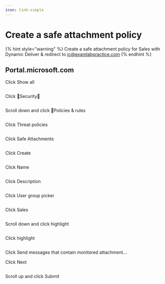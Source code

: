 ```yaml
---
icon: link-simple
---
```


# Create a safe attachment policy

{% hint style="warning" %}
Create a safe attachment policy for Sales with Dynamic Deliver & redirect to jc@examlabpractice.com
{% endhint %}

## Portal.microsoft.com

Click Show all

<figure><img src="../../.gitbook/assets/image (22).png" alt=""><figcaption></figcaption></figure>

Click Security

<figure><img src="../../.gitbook/assets/image (1) (1).png" alt=""><figcaption></figcaption></figure>

Scroll down and click Policies & rules

<figure><img src="../../.gitbook/assets/image (2) (1).png" alt=""><figcaption></figcaption></figure>

Click Threat policies

<figure><img src="../../.gitbook/assets/image (3) (1).png" alt=""><figcaption></figcaption></figure>

Click Safe Attachments

<figure><img src="../../.gitbook/assets/image (4) (1).png" alt=""><figcaption></figcaption></figure>

Click Create

<figure><img src="../../.gitbook/assets/image (5) (1).png" alt=""><figcaption></figcaption></figure>

Click Name

<figure><img src="../../.gitbook/assets/image (6) (1).png" alt=""><figcaption></figcaption></figure>

Click Description

<figure><img src="../../.gitbook/assets/image (7) (1).png" alt=""><figcaption></figcaption></figure>

Click User group picker

<figure><img src="../../.gitbook/assets/image (8) (1).png" alt=""><figcaption></figcaption></figure>

Click Sales

<figure><img src="../../.gitbook/assets/image (9) (1).png" alt=""><figcaption></figcaption></figure>

Scroll down and click highlight

<figure><img src="../../.gitbook/assets/image (10) (1).png" alt=""><figcaption></figcaption></figure>

Click highlight

<figure><img src="../../.gitbook/assets/image (11) (1).png" alt=""><figcaption></figcaption></figure>

Click Send messages that contain monitored attachment...

Click Next

<figure><img src="../../.gitbook/assets/image (12) (1).png" alt=""><figcaption></figcaption></figure>

Scroll up and click Submit

<figure><img src="../../.gitbook/assets/image (70).png" alt=""><figcaption></figcaption></figure>
